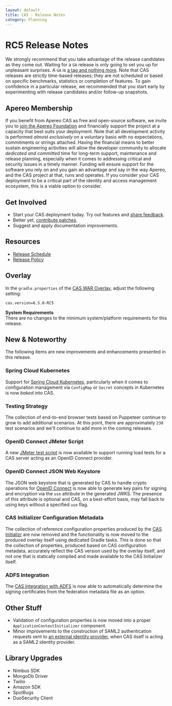 ```yaml
---
layout: default
title: CAS - Release Notes
category: Planning
---
```


# RC5 Release Notes

We strongly recommend that you take advantage of the release candidates as they come out. Waiting
for a `GA` release is only going to set you up for unpleasant surprises. A `GA`
is [a tag and nothing more](https://apereo.github.io/2017/03/08/the-myth-of-ga-rel/). Note that CAS
releases are *strictly* time-based releases; they are not scheduled or based on
specific benchmarks, statistics or completion of features. To gain confidence in
a particular release, we recommended that you start early by
experimenting with release candidates and/or follow-up snapshots.

## Apereo Membership

If you benefit from Apereo CAS as free and open-source software, we
invite you to [join the Apereo Foundation](https://www.apereo.org/content/apereo-membership)
and financially support the project at a capacity that best suits your
deployment. Note that all development activity is performed
*almost exclusively* on a voluntary basis with no expectations, commitments or strings
attached. Having the financial means to better sustain engineering activities will allow
the developer community to allocate *dedicated and committed* time for long-term
support, maintenance and release planning, especially when it comes to addressing
critical and security issues in a timely manner. Funding will ensure support for
the software you rely on and you gain an advantage and say in the way Apereo, and
the CAS project at that, runs and operates. If you consider your CAS deployment to
be a critical part of the identity and access management ecosystem, this is a viable option to consider.

## Get Involved

- Start your CAS deployment today. Try out features and [share feedback](/cas/Mailing-Lists.html).
- Better yet, [contribute patches](/cas/developer/Contributor-Guidelines.html).
- Suggest and apply documentation improvements.

## Resources

- [Release Schedule](https://github.com/apereo/cas/milestones)
- [Release Policy](/cas/developer/Release-Policy.html)

## Overlay

In the `gradle.properties` of the [CAS WAR Overlay](../installation/WAR-Overlay-Installation.html), 
adjust the following setting:

```properties
cas.version=6.5.0-RC5
```

<div class="alert alert-info">
<strong>System Requirements</strong><br/>There are no changes to the 
minimum system/platform requirements for this release.
</div>

## New & Noteworthy

The following items are new improvements and enhancements presented in this release.
 
### Spring Cloud Kubernetes

Support for [Spring Cloud Kubernetes](../configuration/Configuration-Server-Management-SpringCloud-Kubernetes.html), 
particularly when it comes to configuration management via `ConfigMap`
or `Secret` concepts in Kubernetes is now *baked* into CAS.

### Testing Strategy

The collection of end-to-end browser tests based on Puppeteer continue to grow
to add additional scenarios. At this point, there are
approximately `230` test scenarios and we'll continue to add more in the coming releases.
   
### OpenID Connect JMeter Script
   
A new [JMeter test script](../high_availability/Performance-Testing-JMeter.html) is now 
available to support running load tests for a CAS server acting as an OpenID Connect provider.

### OpenID Connect JSON Web Keystore

The JSON web keystore that is generated by CAS to handle crypto 
operations for [OpenID Connect](../authentication/OIDC-Authentication-JWKS.html) is now able to generate 
key pairs for signing and encryption via the `use` attribute in the generated JWKS. The presence of 
this attribute is optional and CAS, on a best-effort basis, may fall back to using keys without a specified `use` flag.

### CAS Initializer Configuration Metadata

The collection of reference configuration properties produced by the [CAS Initializr](../installation/WAR-Overlay-Initializr.html)
are now removed and the functionality is now moved to the produced overlay itself using dedicated Gradle tasks. This is done so
that the collection of properties, produced based on CAS configuration metadata, accurately reflect the CAS version used by
the overlay itself, and not one that is statically compiled and made available to the CAS Initializer itself. 
 
### ADFS Integration

The [CAS Integration with ADFS](../integration/ADFS-Integration.html) is now able to automatically determine the 
signing certificates from the federation metadata file as an option.

## Other Stuff

- Validation of configuration properties is now moved into a proper `ApplicationContextInitializer` component.
- Minor improvements to the construction of SAML2 authentication requests sent to [an external identity provider](../integration/Delegate-Authentication-SAML.html), when CAS itself is acting as a SAML2 identity provider.

## Library Upgrades

- Nimbus SDK
- MongoDb Driver
- Twilio
- Amazon SDK
- SpotBugs
- DuoSecurity Client
